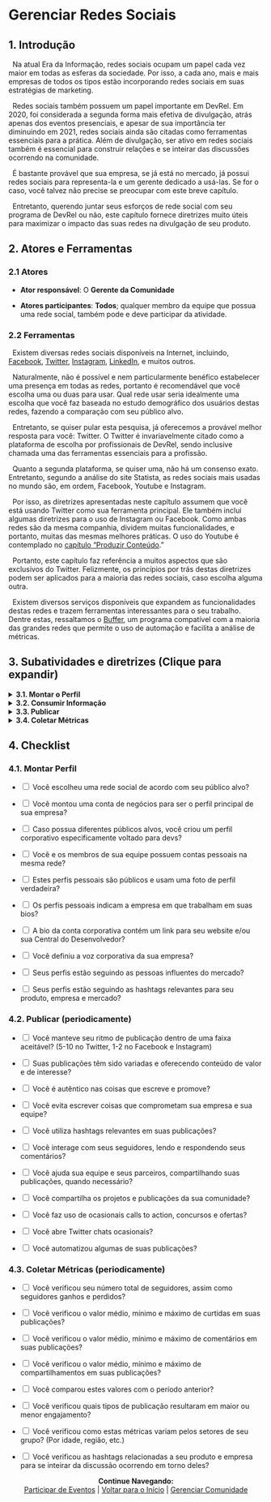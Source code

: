 # Gerenciar Redes Sociais

## 1. Introdução

&nbsp;&nbsp;Na atual Era da Informação, redes sociais ocupam um papel cada vez maior em todas as esferas da sociedade. Por isso, a cada ano, mais e mais empresas de todos os tipos estão incorporando redes sociais em suas estratégias de marketing.

&nbsp;&nbsp;Redes sociais também possuem um papel importante em DevRel. Em 2020, foi considerada a segunda forma mais efetiva de divulgação, atrás apenas dos eventos presenciais, e apesar de sua importância ter diminuindo em 2021, redes sociais ainda são citadas como ferramentas essenciais para a prática. Além de divulgação, ser ativo em redes sociais também é essencial para construir relações e se inteirar das discussões ocorrendo na comunidade.

&nbsp;&nbsp;É bastante provável que sua empresa, se já está no mercado, já possui redes sociais para representa-la e um gerente dedicado a usá-las. Se for o caso, você talvez não precise se preocupar com este breve capítulo.

&nbsp;&nbsp;Entretanto, querendo juntar seus esforços de rede social com seu programa de DevRel ou não, este capítulo fornece diretrizes muito úteis para maximizar o impacto das suas redes na divulgação de seu produto.


## 2. Atores e Ferramentas

### 2.1 Atores

* **Ator responsável**: O **Gerente da Comunidade**

* **Atores participantes**: **Todos**; qualquer membro da equipe que possua uma rede social, também pode e deve participar da atividade.

### 2.2 Ferramentas

&nbsp;&nbsp;Existem diversas redes sociais disponíveis na Internet, incluindo, [Facebook](https://www.facebook.com/), [Twitter](https://twitter.com/), [Instagram](https://www.instagram.com/), [LinkedIn](https://www.linkedin.com/), e muitos outros.

&nbsp;&nbsp;Naturalmente, não é possível e nem particularmente benéfico estabelecer uma presença em todas as redes, portanto é recomendável que você escolha uma ou duas para usar. Qual rede usar seria idealmente uma escolha que você faz baseada no estudo demográfico dos usuários destas redes, fazendo a comparação com seu público alvo.

&nbsp;&nbsp;Entretanto, se quiser pular esta pesquisa, já oferecemos a provável melhor resposta para você: Twitter. O Twitter é invariavelmente citado como a plataforma de escolha por profissionais de DevRel, sendo inclusive chamada uma das ferramentas essenciais para a profissão.

&nbsp;&nbsp;Quanto a segunda plataforma, se quiser uma, não há um consenso exato. Entretanto, segundo a análise do site Statista, as redes sociais mais usadas no mundo são, em ordem, Facebook, Youtube e Instagram.

&nbsp;&nbsp;Por isso, as diretrizes apresentadas neste capítulo assumem que você está usando Twitter como sua ferramenta principal. Ele também inclui algumas diretrizes para o uso de Instagram ou Facebook. Como ambas redes são da mesma companhia, dividem muitas funcionalidades, e portanto, muitas das mesmas melhores práticas. O uso do Youtube é contemplado no [capítulo “Produzir Conteúdo](https://pedrowagner.github.io/DevRel/Atividades/Conteudo).”

&nbsp;&nbsp;Portanto, este capítulo faz referência a muitos aspectos que são exclusivos do Twitter. Felizmente, os princípios por trás destas diretrizes podem ser aplicados para a maioria das redes sociais, caso escolha alguma outra.

&nbsp;&nbsp;Existem diversos serviços disponíveis que expandem as funcionalidades destas redes e trazem ferramentas interessantes para o seu trabalho. Dentre estas, ressaltamos o [Buffer](https://buffer.com/), um programa compatível com a maioria das grandes redes que permite o uso de automação e facilita a análise de métricas.

## 3. Subatividades e diretrizes (Clique para expandir)

<details>
<summary><strong>3.1. Montar o Perfil</strong></summary>
  <br>
  <br>
&nbsp;&nbsp;Uma vez que ficou decidido que o uso de redes sociais é uma estratégia relevante para a sua companhia, será necessário estabelecer um perfil corporativo para sua empresa. Entretanto, também é importante que você e os outros membros da equipe de DevRel tenham perfis próprios. Apesar de pessoais, estes perfis devem trabalhar em conjunto com o perfil corporativo para benefício geral.
 <br>
  <br>
&nbsp;&nbsp;O perfil corporativo será a voz da empresa, aonde todos os clientes, invariavelmente, podem ir para conseguir o conteúdo que quiserem. Os perfis pessoais serão usados para conteúdo mais informal, porém ainda importante. Estes perfis ajudarão a construir a marca particular de cada membro da equipe, que pode se estabelecer para além de seu trabalho na companhia.
 <br>
  <br>
&nbsp;&nbsp;Os perfis pessoais serão, naturalmente, gerenciados pelos próprios indivíduos representados, mas o perfil corporativo precisa de um gerente especializado, que pode ser alguém que já possui um perfil pessoal. Este manual recomenda o Gerente da Comunidade para esta função, por sua especialidade em interagir e estimular a discussão. Entretanto, qualquer membro da equipe está qualificado para a função de formas diferentes e é possível que mais de uma pessoa tenha que se revezar para o trabalho, caso o gerente principal esteja ocupado por outra atividade.
 <br>
  <br>
&nbsp;&nbsp;Por isso, é necessário estabelecer uma voz corporativa para o perfil da empresa. Esta voz é uma padronização do uso de linguagem e da “personalidade” da sua empresa, para manter a consistência no conteúdo do perfil, independente de quem, de fato, escreveu. Qual vai ser a voz da sua empresa é escolha do time, contanto que reflita os valores da companhia e seus superiores. Algumas empresas adotam um tom estritamente seco e profissional. Algumas preferem um tom mais informal, com demonstrações de emoção. Outras ainda são liberais no uso de gírias, memes e emojis. Sua voz determina tudo desde escolha de vocabulário, construção frasal, e como reagir a diferentes situações.
 <br>
  <br>
&nbsp;&nbsp;Defina um documento que esclareça as regras para a voz da empresa. Assim, qualquer um que precisar se ocupar do perfil pode entender como escrever. Naturalmente, este documento pode ser revisado e adaptado ao longo do tempo.
 <br>
  <br>
&nbsp;&nbsp;Se sua empresa possui vários públicos alvos, dentre os quais, devs é apenas um, você talvez queira considerar criar um perfil corporativo especificamente voltado para devs, além do perfil principal. Pode parecer estranho dividir seu público, mas as pessoas tendem a preferir seguir perfis voltados especificamente para seus interesses. Se este for o caso na sua empresa, apenas o perfil voltado para devs precisa ser encargo do time de DevRel, apesar de ambos precisarem usar a voz da empresa.
 <br>
  <br>
&nbsp;&nbsp;Para uma conta corporativa, é normal que a foto de perfil seja o logo da companhia. Entretanto, para contas pessoais, é recomendável usar uma foto real sua. Mostrar que há uma pessoa real por trás do que está escrito fortalece a conexão entre leitor e escritor. 
 <br>
  <br>
&nbsp;&nbsp;O Twitter e Instagram também incluem uma pequena seção em seu perfil, chamada “bio” onde pode escrever algo sobre você. Pode incluir seu toque pessoal, mas escreva o nome da sua empresa e sua posição na equipe. No perfil corporativo, informações básicas da empresa, um slogan, e um link para a Central do Desenvolvedor bastam.
 <br>
  <br>  
</details>

<details>
<summary><strong>3.2. Consumir Informação</strong></summary>
 <br>
  <br> 
&nbsp;&nbsp;Antes de começar a escrever nas redes, você precisa aprender a lê-las. Redes sociais são a melhor forma de se colocar a par das discussões acontecendo em torno de qualquer tópico, inclusive aqueles que interessam a sua comunidade.
 <br>
  <br> 
&nbsp;&nbsp;Aprendendo a seguir estas discussões, você descobrirá coisas que poderão informar sua estratégia de DevRel e da empresa como um todo. Por exemplo, quais tópicos estão sendo mais discutidos no seu ramo, ou qual a opinião pública majoritária sobre certa tecnologia, ou sobre seu competidor, ou sobre você.
 <br>
  <br> 
&nbsp;&nbsp;Para começar você precisa seguir as pessoas mais influentes no seu ramo. Descubra quais são os perfis mais seguidos pelos membros da sua comunidade e pelos devs que quer alcançar, e siga-os também. Estes são os perfis que, na maioria das vezes irão ditar o que é discutido no meio, e são portanto essenciais. Estes perfis não necessariamente são pessoas; podem ser eventos, revistas, e até seus competidores.
 <br>
  <br> 
&nbsp;&nbsp;Não são apenas perfis que você pode seguir. A maioria das redes sociais utiliza hashtags para ajudar na descoberta. Hashtags são palavras ou frases curtas que marcam uma publicação como relevante a certo assunto. Ao seguir uma hashtag, você faz com que sua página principal te mostre publicações marcadas com ela, mesmo que venham de perfis que você não segue.
 <br>
  <br> 
&nbsp;&nbsp;Por exemplo, ao seguir a hashtag #DevRel, você receberia, todo dia, diversas publicações feitas sobre o tópico de Developer Relations. Seguir hashtags relevantes é um ótimo jeito de se manter informado mesmo sem seguir todas as pessoas certas.
 <br>
  <br> 
&nbsp;&nbsp;As próprias redes sociais, pela sua necessidade de te engajar, possuem ferramentas feitas para te facilitar na descoberta de novas discussões relevantes. O Twitter possui a seção “Trending Topics”, que mostra para você termos ou hashtags muito utilizadas recentemente e que sejam relevantes a você, baseado em informações como sua localização geográfica, ou assunto que determinou por algoritmo serem de seu interesse.
 <br>
  <br> 
&nbsp;&nbsp;O Instagram, por sua vez, possui uma página de “descoberta” que te recomenda publicações baseadas nos seus interesses ou nos interesses das pessoas que segue.
 <br>
  <br> 
&nbsp;&nbsp;De onde quer que você recebe uma informação, certifique-se de que a fonte é confiável. Você não quer espalhar notícias falsas.
 <br>
  <br> 
&nbsp;&nbsp;Devido a quantidade imensa de conteúdo sendo produzido todo o dia mesmo em uma só rede, pode ser difícil acompanhar tudo. Uma ferramenta útil do Twitter que pode facilitar sua vida são as Twitter Lists. Estas são listas, públicas ou privadas, de perfis definidos por você. Ou seja, ao utilizar uma destas listas, apenas os perfis e hashtags selecionadas aparecerão para você, facilitando o acompanhamento. 
 <br>
  <br> 
&nbsp;&nbsp;Você pode criar várias listas de tópicos diferentes, para poder acompanhar a informação mais importante para você em dado momento. Por exemplo, você pode criar uma lista somente com perfis e hashtags relacionados a eventos, para facilitar sua pesquisa sobre eles; ou você pode criar uma lista dos seus competidores, para poder ficar de olho no que fazem.
 <br>
  <br> 
&nbsp;&nbsp;Tirar um tempo do seu dia para acompanhar sua página principal, ler as últimas publicações nos perfis e hashtags que segue, e monitorar os trending topics, te tornará uma pessoa mais informada, e, portanto, um profissional mais capacitado.
 <br>
  <br>  
</details>

<details>
<summary><strong>3.3. Publicar</strong></summary>
 <br>
  <br>
&nbsp;&nbsp;Com seu perfil montado, e seguindo as pessoas certas, é hora de começar a usá-lo. Um perfil precisa ser ativo para atrair seguidores.
 <br>
  <br>
&nbsp;&nbsp;Existem várias coisas que você pode publicar nas suas contas, tanto na empresarial quanto na pessoal, com pequenas diferenças. Na conta empresarial faz mais sentido publicar conteúdo mais imediatamente relevante ao negócio e ao público em geral, como anúncios do produto, marketing, etc. Na conta pessoal, você está mais livre para publicar conteúdo menos formal, como desejar feliz aniversário a um membro da comunidade.
 <br>
  <br>
&nbsp;&nbsp;Existem vários tipos de publicações que podem ser feitas em ambas as contas, talvez com mudanças de linguagem, dependendo da voz empresarial. Apesar disso, algumas coisas soarão melhor vindo de uma pessoa do que de uma empresa. O bom senso e a experiência te dirão o que colocar em qual.
 <br>
  <br>
&nbsp;&nbsp;A chave de um perfil de sucesso, especialmente um perfil individual é ser você mesmo. Como dito várias vezes neste manual, sua autenticidade é crucial para seu sucesso em DevRel. Ninguém irá seguir uma conta que age menos como um ser humano do que como um drone corporativo. Portanto, seja autêntico, nunca diga ou promova algo em que não acredita.
 <br>
  <br>
&nbsp;&nbsp;Em contrapartida, você precisa entender que, como a face pública da empresa, tudo o que disser será associado a ela. Publicar algo que seja controverso ou ofensivo poderá danificar a reputação de toda a sua equipa e da empresa em geral. Portanto, tenha cuidado com o que publica. Escreva somente o que acredita, mas não escreva tudo o que pensa. Se quiser liberdade maior nas redes sociais, você pode criar um outro perfil privado acessível somente por amigos íntimos.
 <br>
  <br>
&nbsp;&nbsp;Regras gerais de comunicação também se aplicam aqui. Seja educado, gentil, solícito para ajudar as pessoas, e entenda e respeite as diferenças culturais de sues seguidores.
 <br>
  <br>
&nbsp;&nbsp;Tudo isso dito, o que exatamente você deve publicar? A resposta é: qualquer coisa; contanto que você acredite que seja de interesse de seu público. Aqui listamos alguns exemplos de conteúdo que podem ser publicados ou na conta empresarial ou em uma das contas pessoais.
 <br>
  <br>
  <ul>
<li>	<strong>Notícias sobre o produto e iniciativas da empresa</strong>: Como representante do seu produto, você está em posição privilegiada para contá-los sobre o que o futuro espera. Isto inclui anúncios de novas funcionalidades, uma nova versão, ou um outro produto. Você também pode anunciar qualquer outra iniciativa da empresa, como um patrocínio, uma caridade, uma contratação, uma parceria, etc. Caso alguma nova funcionalidade do produto tenha sido resultado direto da contribuição de um membro da comunidade, este é o momento para agradecê-los publicamente por isso.</li>
 <br>
  <br>
<li>	<strong>Blogs, Vídeos e outro conteúdo produzido pela equipe</strong>: Isto é mais detalhado no <a href="https://pedrowagner.github.io/DevRel/Atividades/Conteudo">capítulo “Produzir Conteúdo”</a>. Basicamente, sempre que sua equipe produzir um blog, um vídeo, ou outra coisa, compartilhe-o em suas redes sociais. Você pode até resumir um pouco o conteúdo em sua publicação, como uma prévia.</li>
 <br>
  <br>
<li>	<strong>Eventos no qual vai participar</strong>: Como dito no <a href="https://pedrowagner.github.io/DevRel/Atividades/Eventos">capítulo “Participar de Eventos”</a>, suas redes sociais podem ser usadas para fazer a divulgação da sua participação em eventos, ou dos eventos em geral.</li>
 <br>
  <br>
<li>	<strong>Sucesso dos membros da sua comunidade</strong>: Caso algum usuário do seu produto ou membro da sua comunidade tenha finalizado um projeto impressionante, exalte-o em seu perfil. Conte sua história e inspire outros a seguir seu exemplo.</li>
 <br>
  <br>
<li>	<strong>Cultura da Empresa</strong>: Use suas redes como uma janela para o interior de sua empresa. Fale sobre as pessoas que nela trabalham, o que fazem ou qualquer característica interessante e peculiar sobre o local de trabalho.</li>
 <br>
  <br>
<li>	<strong>Dicas úteis</strong>: Você conhece seu produto melhor que ninguém (supostamente), então você pode compartilhar dicas ou melhores práticas para que seus seguidores possam usá-lo mais eficientemente. Isto não precisa ser exclusivo do seu produto. Caso seja um expert em algum outro programa, sinta-se livre para ensinar sobre ele também.</li>
 <br>
  <br>
<li>	<strong>Republicar</strong>: Em um dia lento, você pode preencher sua agenda fazendo uma retrospectiva de algum conteúdo anterior que ainda seja relevante. Entretanto, é importante não relembrar a mesma publicação várias vezes repetidamente, ou algum que é recente demais.</li>
 <br>
  <br>
<li>	<strong>Mostre seu lado humano</strong>: Não tenha medo de falar um pouco sobre sua vida pessoal, seus projetos, até mesmo seus obstáculos e dificuldades (se você se sentir confortável com isso). Fazer isto mostra a seus seguidores que você também é humano, o que permitirá relações mais fortes entre você e eles.</li>
 </ul>
    <br>
  <br>
&nbsp;&nbsp;Estes são apenas alguns exemplos, você pode pensar em mais coisas. A regra geral é que o conteúdo deve interessar ao seu público e deve, preferencialmente, ser algo que só sua equipe pode dizer. Isso dá um valor exclusivo para seus perfis na infinidade de perfis existentes.
 <br>
  <br>
&nbsp;&nbsp;Suas publicações serão vistas por todos os seguidores, e o algoritmo da plataforma irá naturalmente espalhá-los por entre perfis de interesse. Entretanto, há alguns passos simples que você pode tomar para maximizar a divulgação do seu conteúdo.
 <br>
  <br>
&nbsp;&nbsp;O principal é aprender a usar hashtags. Da mesma forma que elas podem ajudar você a encontrar as discussões sobre um certo assunto, elas também podem te ajudar a colocar sua publicação no centro desta discussão. Por isso, coloque hashtags relevantes em algumas de suas publicações.
 <br>
  <br>
&nbsp;&nbsp;Note que o uso de hashtags varia um pouco de plataforma para plataforma. No Twitter, devido ao limite do número de caracteres, não desperdice espaço com mais de duas hashtags. No Instagram, por outro lado, é comum ver contas que usam dúzias de hashtags.
 <br>
  <br>
&nbsp;&nbsp;A maioria das redes sociais possuem uma opção de perfil especificamente para negócios, e a conta empresarial provavelmente usa este formato. Este tipo de conta tem a opção de pagar para promover uma publicação, colocando-a no feed de pessoas mesmo que não te sigam. Isto é útil no início da sua jornada. Entretanto, a maior parte do engajamento virá de seguidores orgânicos.
 <br>
  <br>
&nbsp;&nbsp;Publicar em sua conta não basta. Seu público não quer que você fale para eles, mas que fale com eles. Ou seja, não apenas escreva de forma unilateral; interaja com sua comunidade.
 <br>
  <br>
&nbsp;&nbsp;Cada publicação sua é o início de uma conversa, então participe dela. Seus seguidores irão responder com suas opiniões; dê-se o trabalho de lê-las, curti-las e responde-las para mostrar que está ouvindo.
 <br>
  <br>
&nbsp;&nbsp;Mas não é somente nas conversas que você inicia que você deve participar. Veja o que seus seguidores ou outros membros da comunidade estão dizendo e, se achar que têm algo de valor a contribuir para a conversa, dê sua resposta.
 <br>
  <br>
&nbsp;&nbsp;Outra forma simples porém, extremamente importante, de interagir com sua base é usar sua plataforma para elevar suas vozes e ajudar a espalhar suas opiniões. Praticamente todas as redes sociais possuem a opção de compartilhar uma publicação, permitindo que você traga algo escrito por outro perfil para o seu, ajudando a alcançar um novo público.
 <br>
  <br>
&nbsp;&nbsp;Use esta ferramenta liberalmente para seus seguidores e membros da sua comunidade. Compartilhe o que dizem (contanto que você concorde); compartilhe seus anúncios e novidades; compartilhe seus projetos que querem mostrar para o mundo, mesmo que não sejam feitos usando seu produto.
 <br>
  <br>
&nbsp;&nbsp;No Instagram e no Facebook, uma vez que você foi marcado em um story (uma pequena publicação temporária), você pode compartilhá-la. Fazer este tipo de coisa ajudará seus seguidores a se sentirem vistos e valiosos, e os encorajará a publicar mais sobre você.
 <br>
  <br>
&nbsp;&nbsp;O uso de compartilhamentos não precisa ser limitado ao seu público alvo, mas também pode ser usado para ajudar seus parceiros e outros membros da sua equipe. Aqueles possíveis tópicos de publicação mencionados anteriormente não precisam ser todos feitos por todos os membros da sua equipe. Publicações sobre eventos dos quais o time irá participar podem ser responsabilidade do Evangelista, por exemplo. Então o Evangelista pode fazer a publicação original enquanto que outros membros podem apenas compartilhar.
 <br>
  <br>
&nbsp;&nbsp;Outra tática que você pode usar para impulsionar o engajamento em suas publicações é um Call to Action, ou chamada para ação, em português. Isto significa fazer uma publicação em que você explicitamente pede que seus seguidores façam alguma coisa. Este pedido não precisa ser muita coisa, é apenas uma forma de estimular a interação com sua publicação.
 <br>
  <br>
&nbsp;&nbsp;Exemplos destes chamados são “Diga-nos seu filme favorito”, “Poste uma foto com seu bicho de estimação”, “Marque cinco amigos que você levaria pra jantar”, etc. Naturalmente, você vai querer que estes chamados sejam mais relevantes para a sua comunidade, mas de vez em quando, pode fazer sobre um assunto qualquer, para variar. 
 <br>
  <br>
&nbsp;&nbsp;No Instagram e no Facebook, onde publicações não podem ser feitas em resposta a outras, se sua chamada exigir alguma publicação por parte de seus seguidores, você deve pedir que usem alguma hashtag específica, ou que marquem seu perfil. Por exemplo “Poste uma foto usando nosso produto com a hashtag #DevRel”.
 <br>
  <br>
&nbsp;&nbsp;Chamadas que envolvam marcar outros perfis são particularmente úteis para divulgação, pois estimula que seus próprios seguidores espalhem seu perfil para outras pessoas.
 <br>
  <br>
&nbsp;&nbsp;Estas chamadas também podem ter grande impacto na divulgação quando usadas para fazer concursos e ofertas. Nesta estratégia, você oferece um prêmio simples, como um desconto, para algum perfil baseado no resultado de um chamado. Este tipo de concurso é muito usado por empresas no Instagram. A forma mais comum é um sorteio em que uma das pessoas que comentarem na publicação receberão um prêmio, contanto que marquem certo número de amigos.
 <br>
  <br>
&nbsp;&nbsp;Você também pode fazer uma oferta onde todos os participantes ganhem, mas para isso, é preciso exigir um pouco mais deles. O melhor jeito de se aproveitar disso é exigir que registram seus e-mails. Assim você consegue uma informação de contato de qualquer pessoas que se interessou pela sua oferta; uma grande oportunidade para direcioná-los para sua Central do Desenvolvedor, ou iniciar uma campanha de e-mails, como visto no <a href="https://pedrowagner.github.io/DevRel/Atividades/Divulgar">capítulo “Divulgar”</a>.
 <br>
  <br>
&nbsp;&nbsp;É importante ressaltar que você nunca deve enviar alguma publicação por mensagem direta a alguma pessoa, ou marcar alguém em suas publicações. Isto só é aceitável se for de fato, algo diretamente relacionado à pessoa, como um desejo de feliz aniversário, ou para parabenizar algum feito.
 <br>
  <br>
&nbsp;&nbsp;Para uma rede social de sucesso, além de saber o que publicar, é preciso saber quando publicar. Você quer um perfil ativo, mas não um que publique com tanta frequência a ponto de ser considerado spam. 
 <br>
  <br>
&nbsp;&nbsp;A taxa aceitável de publicações varia dependendo da plataforma. No Twitter, onde publicações são menores e mais facilmente perdidas, você pode fazer de cinco a dez por dia, não incluindo compartilhamentos. No Instagram e no Facebook, por sua vez, as publicações são maiores, e é melhor fazer apenas uma ou duas por dia. 
 <br>
  <br>
&nbsp;&nbsp;Note que tanto o Instagram quanto o Facebook possuem uma outra forma de publicação, chamadas stories. Estes são fotos ou vídeos curtos que ficam disponíveis por apenas vinte e quatro horas (apesar de você poder torná-las permanentes com a função “destaques”). Por sua natureza efêmera e curta, você pode fazer muitas delas por dia.
 <br>
  <br>
&nbsp;&nbsp;Para facilitar a definição e manutenção de uma agenda de publicações, é recomendável usar Buffer, ou alguma ferramenta similar. Este software permite a automação de suas publicações; ou seja, você pode escrever uma publicação previamente, e ela será publicada em uma data ou hora de sua escolha. Você inclusive pode definir publicações recorrentes.
 <br>
  <br>
&nbsp;&nbsp;Uma última ferramenta que você pode querer utilizar, especificamente no Twitter, são os “Twitter chats”. Este são essencialmente salas de discussão abertas e previamente agendadas. Você pode marcar um chat, preferencialmente com algum tópico pré-definido, para poder ter a oportunidade de conversar diretamente com seus seguidores, e estes, uns com os outros. Entretanto, para que este chats, tenham sucesso e sejam produtivos, é recomendável que sejam uma parte recorrente de sua agenda.
   <br>
  <br>
</details>

<details>
<summary><strong>3.4. Coletar Métricas</strong></summary>
<br>
  <br>
&nbsp;&nbsp;Descobrir se seus esforços nas redes sociais estão tendo sucesso é uma tarefa simples, pois as próprias redes já fornecem as ferramentas necessárias para isso, especialmente em contas profissionais. A ferramenta Buffer, recomendada previamente, oferece analíticas ainda mais profundas.
<br>
  <br>
&nbsp;&nbsp;No geral, seu sucesso será medido através de cinco métricas: seguidores, curtidas, comentários, compartilhamentos, e click-throughs (quantas pessoas clicaram em algum link que exista em sua publicação). Estas métricas são números exatos que representam o nível de engajamento com cada publicação.
<br>
  <br>
&nbsp;&nbsp;Estabeleça um objetivo, uma quantidade de cada uma destas métricas que você quer atingir em dado período de tempo, e trabalhe para alcançar este números.
<br>
  <br>
&nbsp;&nbsp;Ao fim de certo período, como uma semana ou um mês, verifique estas métricas para cada uma das suas publicações. Assim, você pode descobrir que tipo de conteúdo fez mais sucesso ou atraiu mais engajamento, o que irá informar seu trabalho futuro.
<br>
  <br>
&nbsp;&nbsp;Caso as ferramentas usadas permitam, procure descobrir como estas métricas diferem baseado em certas características demográficas. Por exemplo, alguns conteúdos podem ter mais sucesso com seguidores mais velhos do que mais jovens. Alguns conteúdos podem ter mais sucesso em alguma região geográfica em particular.
<br>
  <br>
&nbsp;&nbsp;Por fim, continue verificando as hashtags relacionadas a sua empresa e seu produto. Isto te permitirá saber a discussão que está ocorrendo sobre você e seu trabalho, e se está indo bem.
<br>
  <br>  
</details>

    
## 4. Checklist

### 4.1.	Montar Perfil

- <input type="checkbox" name="uchk">	Você escolheu uma rede social de acordo com seu público alvo?
    
- <input type="checkbox" name="uchk">	Você montou uma conta de negócios para ser o perfil principal de sua empresa?
    
- <input type="checkbox" name="uchk">	Caso possua diferentes públicos alvos, você criou um perfil corporativo especificamente voltado para devs?
    
- <input type="checkbox" name="uchk">	Você e os membros de sua equipe possuem contas pessoais na mesma rede?
    
- <input type="checkbox" name="uchk">	Estes perfis pessoais são públicos e usam uma foto de perfil verdadeira?
    
- <input type="checkbox" name="uchk">	Os perfis pessoais indicam a empresa em que trabalham em suas bios?
    
- <input type="checkbox" name="uchk">	A bio da conta corporativa contém um link para seu website e/ou sua Central do Desenvolvedor?
    
- <input type="checkbox" name="uchk">	Você definiu a voz corporativa da sua empresa?
    
- <input type="checkbox" name="uchk">	Seus perfis estão seguindo as pessoas influentes do mercado?
    
- <input type="checkbox" name="uchk">	Seus perfis estão seguindo as hashtags relevantes para seu produto, empresa e mercado?
    
### 4.2.	Publicar (periodicamente)
    
- <input type="checkbox" name="uchk">	Você manteve seu ritmo de publicação dentro de uma faixa aceitável? (5-10 no Twitter, 1-2 no Facebook e Instagram)
    
- <input type="checkbox" name="uchk">	Suas publicações têm sido variadas e oferecendo conteúdo de valor e de interesse?
    
- <input type="checkbox" name="uchk">	Você é autêntico nas coisas que escreve e promove?
    
- <input type="checkbox" name="uchk">	Você evita escrever coisas que comprometam sua empresa e sua equipe?
    
- <input type="checkbox" name="uchk">	Você utiliza hashtags relevantes em suas publicações?
    
- <input type="checkbox" name="uchk">	Você interage com seus seguidores, lendo e respondendo seus comentários?
    
- <input type="checkbox" name="uchk">	Você ajuda sua equipe e seus parceiros, compartilhando suas publicações, quando necessário?
    
- <input type="checkbox" name="uchk">	Você compartilha os projetos e publicações da sua comunidade?
    
- <input type="checkbox" name="uchk">	Você faz uso de ocasionais calls to action, concursos e ofertas?
    
- <input type="checkbox" name="uchk">	Você abre Twitter chats ocasionais?
    
- <input type="checkbox" name="uchk">	Você automatizou algumas de suas publicações?
    
### 4.3.	Coletar Métricas (periodicamente)
    
- <input type="checkbox" name="uchk">	Você verificou seu número total de seguidores, assim como seguidores ganhos e perdidos?
    
- <input type="checkbox" name="uchk">	Você verificou o valor médio, mínimo e máximo de curtidas em suas publicações?
    
- <input type="checkbox" name="uchk">	Você verificou o valor médio, mínimo e máximo de comentários em suas publicações?
    
- <input type="checkbox" name="uchk">	Você verificou o valor médio, mínimo e máximo de compartilhamentos em suas publicações?
    
- <input type="checkbox" name="uchk">	Você comparou estes valores com o período anterior?
    
- <input type="checkbox" name="uchk">	Você verificou quais tipos de publicação resultaram em maior ou menor engajamento?
    
- <input type="checkbox" name="uchk">	Você verificou como estas métricas variam pelos setores de seu grupo? (Por idade, região, etc.)
    
- <input type="checkbox" name="uchk">	Você verificou as hashtags relacionadas a seu produto e empresa para se inteirar da discussão ocorrendo em torno deles?

    
    
<p align="center">
  <b>Continue Navegando:</b><br>
  <a href="https://pedrowagner.github.io/DevRel/Atividades/Eventos">Participar de Eventos</a> |
  <a href="https://pedrowagner.github.io/DevRel/Inicial">Voltar para o Início</a> |
  <a href="https://pedrowagner.github.io/DevRel/Atividades/Comunidade">Gerenciar Comunidade</a>
</p>

